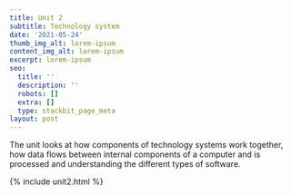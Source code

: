 ```yaml
---
title: Unit 2
subtitle: Technology system
date: '2021-05-24'
thumb_img_alt: lorem-ipsum
content_img_alt: lorem-ipsum
excerpt: lorem-ipsum
seo:
  title: ''
  description: ''
  robots: []
  extra: []
  type: stackbit_page_meta
layout: post
---
```

​The unit looks at how components of technology systems work together, how data flows between internal components of a computer and is processed and understanding the different types of software.



{% include unit2.html %}
